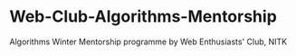# Web-Club-Algorithms-Mentorship
Algorithms Winter Mentorship programme by Web Enthusiasts' Club, NITK
